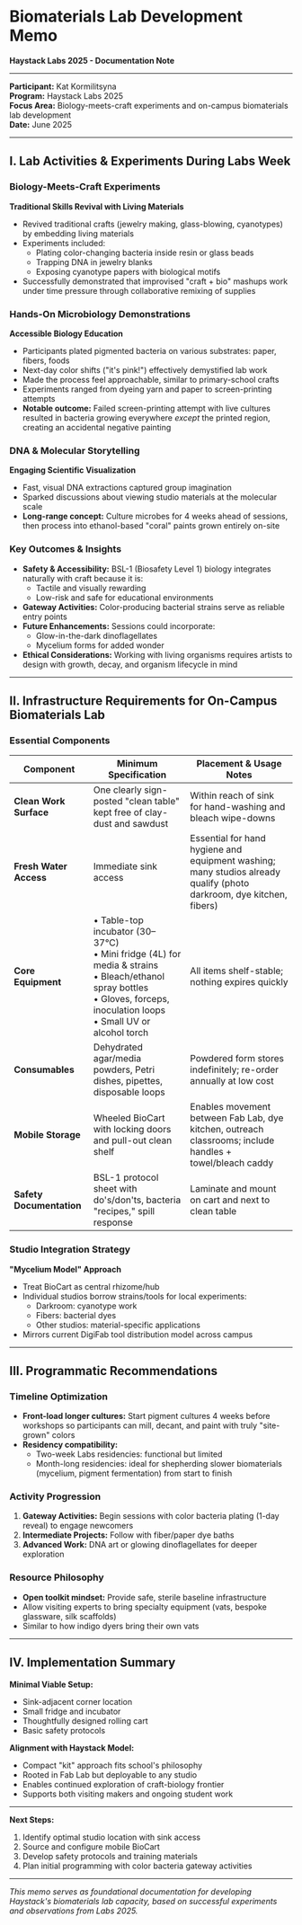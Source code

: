 # Biomaterials Lab Development Memo
**Haystack Labs 2025 - Documentation Note**

---

**Participant:** Kat Kormilitsyna  
**Program:** Haystack Labs 2025  
**Focus Area:** Biology-meets-craft experiments and on-campus biomaterials lab development  
**Date:** June 2025  

---

## I. Lab Activities & Experiments During Labs Week

### Biology-Meets-Craft Experiments

**Traditional Skills Revival with Living Materials**
- Revived traditional crafts (jewelry making, glass-blowing, cyanotypes) by embedding living materials
- Experiments included:
  - Plating color-changing bacteria inside resin or glass beads
  - Trapping DNA in jewelry blanks
  - Exposing cyanotype papers with biological motifs
- Successfully demonstrated that improvised "craft + bio" mashups work under time pressure through collaborative remixing of supplies

### Hands-On Microbiology Demonstrations

**Accessible Biology Education**
- Participants plated pigmented bacteria on various substrates: paper, fibers, foods
- Next-day color shifts ("it's pink!") effectively demystified lab work
- Made the process feel approachable, similar to primary-school crafts
- Experiments ranged from dyeing yarn and paper to screen-printing attempts
- **Notable outcome:** Failed screen-printing attempt with live cultures resulted in bacteria growing everywhere *except* the printed region, creating an accidental negative painting

### DNA & Molecular Storytelling

**Engaging Scientific Visualization**
- Fast, visual DNA extractions captured group imagination
- Sparked discussions about viewing studio materials at the molecular scale
- **Long-range concept:** Culture microbes for 4 weeks ahead of sessions, then process into ethanol-based "coral" paints grown entirely on-site

### Key Outcomes & Insights

- **Safety & Accessibility:** BSL-1 (Biosafety Level 1) biology integrates naturally with craft because it is:
  - Tactile and visually rewarding
  - Low-risk and safe for educational environments
- **Gateway Activities:** Color-producing bacterial strains serve as reliable entry points
- **Future Enhancements:** Sessions could incorporate:
  - Glow-in-the-dark dinoflagellates
  - Mycelium forms for added wonder
- **Ethical Considerations:** Working with living organisms requires artists to design with growth, decay, and organism lifecycle in mind

---

## II. Infrastructure Requirements for On-Campus Biomaterials Lab

### Essential Components

| Component                | Minimum Specification                                                                                                                                                              | Placement & Usage Notes                                                                                              |
| ------------------------ | ---------------------------------------------------------------------------------------------------------------------------------------------------------------------------------- | -------------------------------------------------------------------------------------------------------------------- |
| **Clean Work Surface**   | One clearly sign-posted "clean table" kept free of clay-dust and sawdust                                                                                                           | Within reach of sink for hand-washing and bleach wipe-downs                                                          |
| **Fresh Water Access**   | Immediate sink access                                                                                                                                                              | Essential for hand hygiene and equipment washing; many studios already qualify (photo darkroom, dye kitchen, fibers) |
| **Core Equipment**       | • Table-top incubator (30–37°C)<br>• Mini fridge (4L) for media & strains<br>• Bleach/ethanol spray bottles<br>• Gloves, forceps, inoculation loops<br>• Small UV or alcohol torch | All items shelf-stable; nothing expires quickly                                                                      |
| **Consumables**          | Dehydrated agar/media powders, Petri dishes, pipettes, disposable loops                                                                                                            | Powdered form stores indefinitely; re-order annually at low cost                                                     |
| **Mobile Storage**       | Wheeled BioCart with locking doors and pull-out clean shelf                                                                                                                        | Enables movement between Fab Lab, dye kitchen, outreach classrooms; include handles + towel/bleach caddy             |
| **Safety Documentation** | BSL-1 protocol sheet with do's/don'ts, bacteria "recipes," spill response                                                                                                          | Laminate and mount on cart and next to clean table                                                                   |

### Studio Integration Strategy

**"Mycelium Model" Approach**
- Treat BioCart as central rhizome/hub
- Individual studios borrow strains/tools for local experiments:
  - Darkroom: cyanotype work
  - Fibers: bacterial dyes
  - Other studios: material-specific applications
- Mirrors current DigiFab tool distribution model across campus

---

## III. Programmatic Recommendations

### Timeline Optimization
- **Front-load longer cultures:** Start pigment cultures 4 weeks before workshops so participants can mill, decant, and paint with truly "site-grown" colors
- **Residency compatibility:** 
  - Two-week Labs residencies: functional but limited
  - Month-long residencies: ideal for shepherding slower biomaterials (mycelium, pigment fermentation) from start to finish

### Activity Progression
1. **Gateway Activities:** Begin sessions with color bacteria plating (1-day reveal) to engage newcomers
2. **Intermediate Projects:** Follow with fiber/paper dye baths
3. **Advanced Work:** DNA art or glowing dinoflagellates for deeper exploration

### Resource Philosophy
- **Open toolkit mindset:** Provide safe, sterile baseline infrastructure
- Allow visiting experts to bring specialty equipment (vats, bespoke glassware, silk scaffolds)
- Similar to how indigo dyers bring their own vats

---

## IV. Implementation Summary

**Minimal Viable Setup:**
- Sink-adjacent corner location
- Small fridge and incubator
- Thoughtfully designed rolling cart
- Basic safety protocols

**Alignment with Haystack Model:**
- Compact "kit" approach fits school's philosophy
- Rooted in Fab Lab but deployable to any studio
- Enables continued exploration of craft-biology frontier
- Supports both visiting makers and ongoing student work

---

**Next Steps:**
1. Identify optimal studio location with sink access
2. Source and configure mobile BioCart
3. Develop safety protocols and training materials
4. Plan initial programming with color bacteria gateway activities

---

*This memo serves as foundational documentation for developing Haystack's biomaterials lab capacity, based on successful experiments and observations from Labs 2025.*